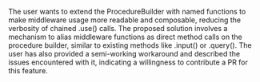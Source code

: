 The user wants to extend the ProcedureBuilder with named functions to make middleware usage more readable and composable, reducing the verbosity of chained .use() calls. The proposed solution involves a mechanism to alias middleware functions as direct method calls on the procedure builder, similar to existing methods like .input() or .query(). The user has also provided a semi-working workaround and described the issues encountered with it, indicating a willingness to contribute a PR for this feature.
